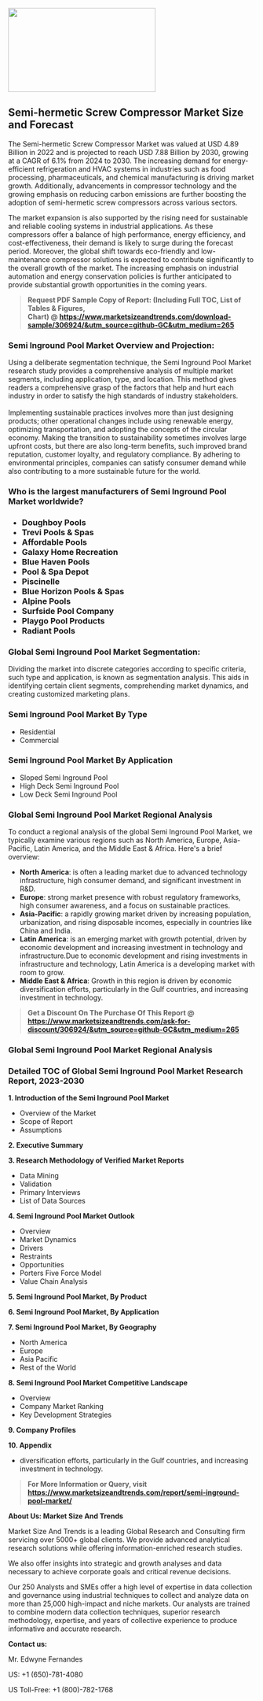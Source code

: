<p><img class="alignnone size-medium wp-image-20088" src="https://ffe5etoiles.com/wp-content/uploads/2024/12/MST1-300x171.png" alt="" width="300" height="171" /></p><h2>Semi-hermetic Screw Compressor Market Size and Forecast</h2><p>The Semi-hermetic Screw Compressor Market was valued at USD 4.89 Billion in 2022 and is projected to reach USD 7.88 Billion by 2030, growing at a CAGR of 6.1% from 2024 to 2030. The increasing demand for energy-efficient refrigeration and HVAC systems in industries such as food processing, pharmaceuticals, and chemical manufacturing is driving market growth. Additionally, advancements in compressor technology and the growing emphasis on reducing carbon emissions are further boosting the adoption of semi-hermetic screw compressors across various sectors.</p><p>The market expansion is also supported by the rising need for sustainable and reliable cooling systems in industrial applications. As these compressors offer a balance of high performance, energy efficiency, and cost-effectiveness, their demand is likely to surge during the forecast period. Moreover, the global shift towards eco-friendly and low-maintenance compressor solutions is expected to contribute significantly to the overall growth of the market. The increasing emphasis on industrial automation and energy conservation policies is further anticipated to provide substantial growth opportunities in the coming years.</p></p><blockquote id="" class=""><strong>Request PDF Sample Copy of Report: (Including Full TOC, List of Tables &amp; Figures, Chart)&nbsp;@&nbsp;<strong><a href="https://www.marketsizeandtrends.com/download-sample/306924/&utm_source=github-GC&utm_medium=265" target="_blank">https://www.marketsizeandtrends.com/download-sample/306924/&utm_source=github-GC&utm_medium=265</a></strong></strong></blockquote><h3 id="" class="">Semi Inground Pool Market&nbsp;Overview and Projection:</h3><p id="" class="">Using a deliberate segmentation technique, the Semi Inground Pool Market research study provides a comprehensive analysis of multiple market segments, including application, type, and location. This method gives readers a comprehensive grasp of the factors that help and hurt each industry in order to satisfy the high standards of industry stakeholders. <br /> <br />Implementing sustainable practices involves more than just designing products; other operational changes include using renewable energy, optimizing transportation, and adopting the concepts of the circular economy. Making the transition to sustainability sometimes involves large upfront costs, but there are also long-term benefits, such improved brand reputation, customer loyalty, and regulatory compliance. By adhering to environmental principles, companies can satisfy consumer demand while also contributing to a more sustainable future for the world.</p><h3 id="" class="">Who is the largest manufacturers of&nbsp;Semi Inground Pool Market worldwide?</h3><h3 class=""><p><ul><li>Doughboy Pools </li><li> Trevi Pools & Spas </li><li> Affordable Pools </li><li> Galaxy Home Recreation </li><li> Blue Haven Pools </li><li> Pool & Spa Depot </li><li> Piscinelle </li><li> Blue Horizon Pools & Spas </li><li> Alpine Pools </li><li> Surfside Pool Company </li><li> Playgo Pool Products </li><li> Radiant Pools</li></ul></p></h3><h3 id="" class="">Global&nbsp;Semi Inground Pool Market Segmentation:</h3><p id="" class="">Dividing the market into discrete categories according to specific criteria, such type and application, is known as segmentation analysis. This aids in identifying certain client segments, comprehending market dynamics, and creating customized marketing plans.</p><h3 id="" class="">Semi Inground Pool Market&nbsp;By Type</h3><p><p><ul><li>Residential</li><li> Commercial</p></li></ul></p></p><h3 id="" class="">Semi Inground Pool Market&nbsp;By Application</h3><p class=""><p><ul><li>Sloped Semi Inground Pool</li><li> High Deck Semi Inground Pool</li><li> Low Deck Semi Inground Pool</li></ul></p></p><h3 id="" class="">Global Semi Inground Pool Market Regional Analysis</h3><p id="" class="">To conduct a regional analysis of the global Semi Inground Pool Market, we typically examine various regions such as North America, Europe, Asia-Pacific, Latin America, and the Middle East &amp; Africa. Here's a brief overview:</p><ul><li><strong>North America</strong>: is often a leading market due to advanced technology infrastructure, high consumer demand, and significant investment in R&amp;D.</li><li><strong>Europe</strong>: strong market presence with robust regulatory frameworks, high consumer awareness, and a focus on sustainable practices.</li><li><strong>Asia-Pacific</strong>: a rapidly growing market driven by increasing population, urbanization, and rising disposable incomes, especially in countries like China and India.</li><li><strong>Latin America</strong>: is an emerging market with growth potential, driven by economic development and increasing investment in technology and infrastructure.Due to economic development and rising investments in infrastructure and technology, Latin America is a developing market with room to grow.</li><li><strong>Middle East &amp; Africa</strong>: Growth in this region is driven by economic diversification efforts, particularly in the Gulf countries, and increasing investment in technology.</li></ul><blockquote id="" class=""><strong>Get a Discount On The Purchase Of This Report @ <strong><a href="https://www.marketsizeandtrends.com/ask-for-discount/306924/&utm_source=github-GC&utm_medium=265" target="_blank">https://www.marketsizeandtrends.com/ask-for-discount/306924/&utm_source=github-GC&utm_medium=265</a></strong></strong></blockquote><h3 id="" class="">Global Semi Inground Pool Market Regional Analysis</h3><h3 id="" class="">Detailed TOC of Global Semi Inground Pool Market Research Report, 2023-2030</h3><p id="" class=""><strong>1. Introduction of the Semi Inground Pool Market</strong></p><ul><li>Overview of the Market</li><li>Scope of Report</li><li>Assumptions</li></ul><p id="" class=""><strong>2. Executive Summary</strong></p><p id="" class=""><strong>3. Research Methodology of Verified Market Reports</strong></p><ul><li>Data Mining</li><li>Validation</li><li>Primary Interviews</li><li>List of Data Sources</li></ul><p id="" class=""><strong>4. Semi Inground Pool Market Outlook</strong></p><ul><li>Overview</li><li>Market Dynamics</li><li>Drivers</li><li>Restraints</li><li>Opportunities</li><li>Porters Five Force Model</li><li>Value Chain Analysis</li></ul><p id="" class=""><strong>5. Semi Inground Pool Market, By Product</strong></p><p id="" class=""><strong>6. Semi Inground Pool Market, By Application</strong></p><p id="" class=""><strong>7. Semi Inground Pool Market, By Geography</strong></p><ul><li>North America</li><li>Europe</li><li>Asia Pacific</li><li>Rest of the World</li></ul><p id="" class=""><strong>8. Semi Inground Pool Market Competitive Landscape</strong></p><ul><li>Overview</li><li>Company Market Ranking</li><li>Key Development Strategies</li></ul><p id="" class=""><strong>9. Company Profiles</strong></p><p id="" class=""><strong>10. Appendix</strong></p><ul><li>diversification efforts, particularly in the Gulf countries, and increasing investment in technology.</li></ul><blockquote id="" class=""><strong>For More Information or Query, visit <strong><strong><a href="https://www.marketsizeandtrends.com/report/semi-inground-pool-market/" target="_blank">https://www.marketsizeandtrends.com/report/semi-inground-pool-market/</a></strong></strong></strong></blockquote><p id="" class=""><strong>About Us: Market Size And Trends</strong></p><p id="" class="">Market Size And Trends is a leading Global Research and Consulting firm servicing over 5000+ global clients. We provide advanced analytical research solutions while offering information-enriched research studies.</p><p id="" class="">We also offer insights into strategic and growth analyses and data necessary to achieve corporate goals and critical revenue decisions.</p><p id="" class="">Our 250 Analysts and SMEs offer a high level of expertise in data collection and governance using industrial techniques to collect and analyze data on more than 25,000 high-impact and niche markets. Our analysts are trained to combine modern data collection techniques, superior research methodology, expertise, and years of collective experience to produce informative and accurate research.</p><p id="" class=""><strong>Contact us:</strong></p><p id="" class="">Mr. Edwyne Fernandes</p><p id="" class="">US: +1 (650)-781-4080</p><p id="" class="">US Toll-Free: +1 (800)-782-1768</p>
